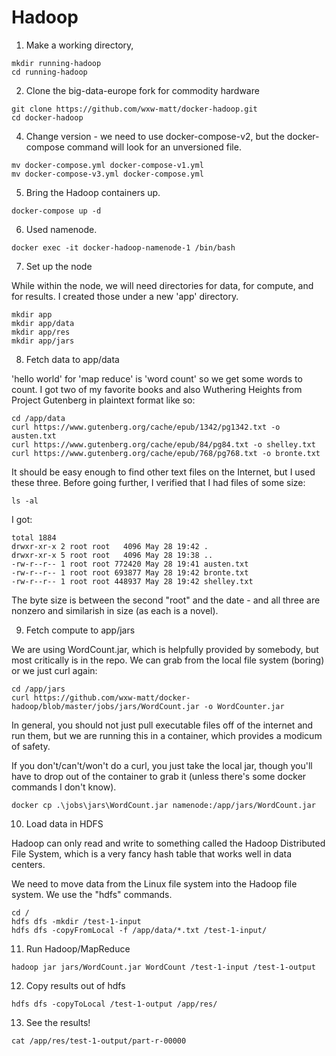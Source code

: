# Hadoop

1. Make a working directory, 

```
mkdir running-hadoop
cd running-hadoop
```

2. Clone the big-data-europe fork for commodity hardware

```
git clone https://github.com/wxw-matt/docker-hadoop.git
cd docker-hadoop
```

4. Change version - we need to use docker-compose-v2, but the docker-compose command will look for an unversioned file.

```
mv docker-compose.yml docker-compose-v1.yml
mv docker-compose-v3.yml docker-compose.yml
```


5. Bring the Hadoop containers up.

```
docker-compose up -d
```

6. Used namenode.

```
docker exec -it docker-hadoop-namenode-1 /bin/bash
```


7. Set up the node

While within the node, we will need directories for data, for compute, and for results. I created those under a new 'app' directory.

```
mkdir app
mkdir app/data
mkdir app/res
mkdir app/jars
```

8. Fetch data to app/data

'hello world' for 'map reduce' is 'word count' so we get some words to count. I got two of my favorite books and also Wuthering Heights from Project Gutenberg in plaintext format like so:

```
cd /app/data
curl https://www.gutenberg.org/cache/epub/1342/pg1342.txt -o austen.txt
curl https://www.gutenberg.org/cache/epub/84/pg84.txt -o shelley.txt
curl https://www.gutenberg.org/cache/epub/768/pg768.txt -o bronte.txt
```

It should be easy enough to find other text files on the Internet, but I used these three. Before going further, I verified that I had files of some size:

```
ls -al
```

I got: 

```
total 1884
drwxr-xr-x 2 root root   4096 May 28 19:42 .
drwxr-xr-x 5 root root   4096 May 28 19:38 ..
-rw-r--r-- 1 root root 772420 May 28 19:41 austen.txt
-rw-r--r-- 1 root root 693877 May 28 19:42 bronte.txt
-rw-r--r-- 1 root root 448937 May 28 19:42 shelley.txt
```

The byte size is between the second "root" and the date - and all three are nonzero and similarish in size (as each is a novel).

9. Fetch compute to app/jars

We are using WordCount.jar, which is helpfully provided by somebody, but most critically is in the repo. We can grab from the local file system (boring) or we just curl again:

```
cd /app/jars
curl https://github.com/wxw-matt/docker-hadoop/blob/master/jobs/jars/WordCount.jar -o WordCounter.jar
```

In general, you should not just pull executable files off of the internet and run them, but we are running this in a container, which provides a modicum of safety.

If you don't/can't/won't do a curl, you just take the local jar, though you'll have to drop out of the container to grab it (unless there's some docker commands I don't know).

```
docker cp .\jobs\jars\WordCount.jar namenode:/app/jars/WordCount.jar
```

10. Load data in HDFS

Hadoop can only read and write to something called the Hadoop Distributed File System, which is a very fancy hash table that works well in data centers.

We need to move data from the Linux file system into the Hadoop file system. We use the "hdfs" commands.

```
cd /
hdfs dfs -mkdir /test-1-input
hdfs dfs -copyFromLocal -f /app/data/*.txt /test-1-input/
```

11. Run Hadoop/MapReduce

```
hadoop jar jars/WordCount.jar WordCount /test-1-input /test-1-output
```

12. Copy results out of hdfs

```
hdfs dfs -copyToLocal /test-1-output /app/res/
```

13. See the results!

```
cat /app/res/test-1-output/part-r-00000
```
